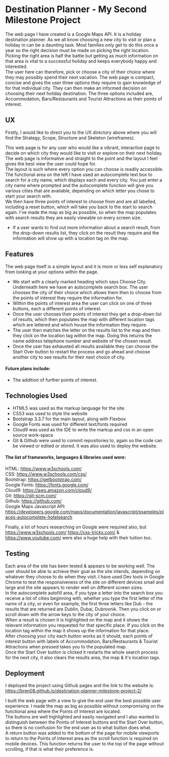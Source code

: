 # Destination Planner - My Second Milestone Project

The web page I have created is a Google Maps API. It is a holiday destination planner. As we all know choosing a new city to visit or plan a holiday in can be a daunting task. 
Most families only get to do this once a year so the right decision must be made on picking the right location.
Picking the right area is half the battle but getting as much information on that area is vital to a successful holiday and keeps everybody happy and interested.<br>
The user here can therefore, pick or choose a city of their choice where they may possibly spend their next vacation. 
The web page is compact, concise and gives the user three options they require to gain knowledge of for that individual city. 
They can then make an informed decision on choosing their next holiday destination.
The three options included are, Accommodation, Bars/Restaurants and Tourist Attractions as their points of interest.

## UX

Firstly, I would like to direct you to the UX directory above where you will find the Strategy, Scope, Structure and Skeleton (wireframes).

This web page is for any user who would like a vibrant, interactive page to decide on which city they would like to visit or explore on their next holiday. 
The web page is informative and straight to the point and the layout I feel gives the best view the user could hope for.<br> The layout
is such where every option you can choose is readily accessible. The functional area on the left I have used an autocomplete text box to search for a city name, which displays each and every city. You just
enter a city name where prompted and the autocomplete function will give you various cities that are available, depending on which letter you chose to start your search with.<br>
We then have three points of interest to choose from and are all labelled, including a reset button, which will take you back to the start to search again.
I've made the map as big as possible, so when the map populates with search results they are easily viewable on every screen size.
<ul><li>If a user wants to find out more information about a search result, from the drop-down results list, they click on the result they require and the information will show up with a location tag on the map.</li></ul>

## Features

The web page itself is a simple layout and it is more or less self explanatory from looking at your options within the page.
<ul><li>We start with a clearly marked heading which says Choose City. Underneath here we have an autocomplete search box. 
The user chooses the city of their choice which allows them then to choose from the points of interest they require the information for.</li>
<li>Within the points of interest area the user can click on one of three buttons, each a different points of interest.</li>
<li>Once the user chooses their points of interest they get a drop-down list of results, which then populates the map with different location tags which are lettered and which house 
the information they require.</li>
<li>The user then matches the letter on the results list to the map and then they click on the location tag within the map. Doing this
returns the name address telephone number and website of the chosen result.</li>
<li>Once the user has exhausted all results available they can choose the Start Over button to restart the process and go ahead and choose another city to see results for their next choice of city.</li></ul>

#### Future plans include:
<ul><li>The addition of further points of interest.</li></ul>

## Technologies Used 

<ul><li>HTML5 was used as the markup language for the site.</li><li>CSS3 was used to style the website</li><li> Bootstrap 3.3.7 for the main layout, along with Flexbox</li>
<li>Google Fonts was used for different text/fonts required</li><li>Cloud9 was used as the IDE to write the markup and css in an open source work-space</li><li>Git & Github were used to commit repositories to, again so the code can be viewed or edited or stored. It was also used to deploy the website.</li></ul>

#### The list of frameworks, languages & libraries used were: 

HTML: https://www.w3schools.com/ <br> CSS: https://www.w3schools.com/css/ <br> Bootstrap: https://getbootstrap.com/ <br> Google Fonts: https://fonts.google.com/
<br> Cloud9: https://aws.amazon.com/cloud9/ <br> Git: https://git-scm.com/ <br> Github: https://github.com/ <br> Google Maps Javascript API: https://developers.google.com/maps/documentation/javascript/examples/places-autocomplete-hotelsearch 


Finally, a lot of hours researching on Google were required also, but https://www.w3schools.com/ https://css-tricks.com/ & https://www.youtube.com/ were also a huge help with their tuition too.

## Testing

Each area of the site has been tested & appears to be working well. The user should be able to achieve their goal as the site intends, depending on whatever they choose to do when they visit. I have used Dev tools 
in Google Chrome to test the responsiveness of the site on different devices small and large and the site appears to render well on different screen sizes.<br>
In the autocomplete autofill area, if you type a letter into the search box you receive a list of cities beginning with, whether you type the first letter of the name of a city, or even for example, the first three letters like Dub - the results that are returned are Dublin, Dubai, Dubrovnik.
Then you click on or scroll down with the arrow keys to the city of your choice.<br>
When a result is chosen it is highlighted on the map and it shows the relevant information you requested for that specific place. If you click on the location tag within the map it shows up the information for that place.<br>
After choosing your city each button works as it should, each points of interest button with labels of Accommodation, Bars/Restaurants & Tourist Attractions when pressed takes you to the populated map.<br>
Once the Start Over button is clicked it restarts the whole search process for the next city, it also clears the results area, the map & it's location tags.<br>

## Deployment 

I deployed the project using Github pages and the link to the website is: https://bren08.github.io/destination-planner-milestone-project-2/ <br>

I built the web page with a view to give the end user the best possible user experience. I made the map as big as possible without compromising on the functional area where the Points of Interest are located.<br>
The buttons are well highlighted and easily navigated and I also wanted to distinguish between the Points of Interest buttons and the Start Over button, so there is no confusion for the end user as to what button does what.<br>
A return button was added to the bottom of the page for mobile viewports to return to the Points of Interest area as the scroll function is required on mobile devices. This function returns the user to the top of the page without scrolling, if that is what their preference is. 
